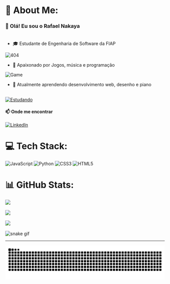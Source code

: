 <font face="Courier New"></font>


# 💫 About Me:
### 👋 Olá! Eu sou o Rafael Nakaya<br><br>

- 🎓 Estudante de Engenharia de Software da FIAP<br>

![404](https://media2.giphy.com/media/v1.Y2lkPTc5MGI3NjExMzJnOXF3Ymx4a3ltbmxzYmY1bmxsZnhxNTBoeWx3azk0am1xeDZscCZlcD12MV9pbnRlcm5hbF9naWZfYnlfaWQmY3Q9Zw/YyKPbc5OOTSQE/giphy.gif)

- 🎨 Apaixonado por Jogos, música e programação<br>

![Game](https://media0.giphy.com/media/v1.Y2lkPTc5MGI3NjExb2lrZGIwbjdxem14ZDFwcjI5c3B1ZWgyZWhub3ZpcGliZzFpdTVqNyZlcD12MV9pbnRlcm5hbF9naWZfYnlfaWQmY3Q9Zw/PkCDv7CIK8d2M/giphy.gif)

- 🌱 Atualmente aprendendo desenvolvimento web, desenho e piano<br><br>

[![Estudando](https://media1.giphy.com/media/v1.Y2lkPTc5MGI3NjExbnl3enZyZWl4dHUycGp4dG5kOTkzZDlmdG43Z2tic2FncXptNWI3YiZlcD12MV9pbnRlcm5hbF9naWZfYnlfaWQmY3Q9Zw/WoWm8YzFQJg5i/giphy.gif)](https://media0.giphy.com/media/v1.Y2lkPTc5MGI3NjExOG4wZzY3Mm9oNWdnOGI5dzBtemdiemV6MGVxYzY5N243bHMxd29pYyZlcD12MV9pbnRlcm5hbF9naWZfYnlfaWQmY3Q9Zw/l2SpXaJA67JaSqSxq/giphy.gif)

#### 📫 Onde me encontrar
[![LinkedIn](https://img.shields.io/badge/linkedin-%230077B5.svg?style=for-the-badge&logo=linkedin&logoColor=white)](https://www.linkedin.com/in/rafael-nakaya-548564355/)

# 💻 Tech Stack:
![JavaScript](https://img.shields.io/badge/javascript-%23323330.svg?style=for-the-badge&logo=javascript&logoColor=%23F7DF1E) ![Python](https://img.shields.io/badge/python-3670A0?style=for-the-badge&logo=python&logoColor=ffdd54) ![CSS3](https://img.shields.io/badge/css3-%231572B6.svg?style=for-the-badge&logo=css3&logoColor=white) ![HTML5](https://img.shields.io/badge/html5-%23E34F26.svg?style=for-the-badge&logo=html5&logoColor=white)
# 📊 GitHub Stats:
![](https://github-readme-stats.vercel.app/api?username=rflnky&theme=dark&hide_border=false&include_all_commits=false&count_private=false)<br/>

![](https://nirzak-streak-stats.vercel.app/?user=rflnky&theme=dark&hide_border=false)<br/>

![](https://github-readme-stats.vercel.app/api/top-langs/?username=rflnky&theme=dark&hide_border=false&include_all_commits=false&count_private=false&layout=compact)

![snake gif](https://github.com/rafaelnakaya/rafaelnakaya/blob/output/github-contribution-grid-snake.svg)

---
![snake gif](https://github.com/rflnky/rflnky/blob/output/github-contribution-grid-snake.svg)

<!-- Proudly created with GPRM ( https://gprm.itsvg.in ) -->
